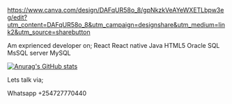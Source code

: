 https://www.canva.com/design/DAFqUR58o_8/gpNkzkVeAYeWXETLbpw3eg/edit?utm_content=DAFqUR58o_8&utm_campaign=designshare&utm_medium=link2&utm_source=sharebutton

Am exprienced developer on;
React
React native
Java
HTML5
Oracle SQL
MsSQL server
MySQL

[![Anurag's GitHub stats](https://github-readme-stats.vercel.app/api?username=samuelkinyanjui)](https://github.com/anuraghazra/github-readme-stats)

Lets talk via;

Whatsapp +254727770440
